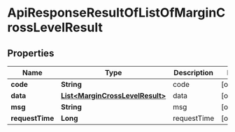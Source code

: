 

# ApiResponseResultOfListOfMarginCrossLevelResult


## Properties

| Name | Type | Description | Notes |
|------------ | ------------- | ------------- | -------------|
|**code** | **String** | code |  [optional] |
|**data** | [**List&lt;MarginCrossLevelResult&gt;**](MarginCrossLevelResult.md) | data |  [optional] |
|**msg** | **String** | msg |  [optional] |
|**requestTime** | **Long** | requestTime |  [optional] |



